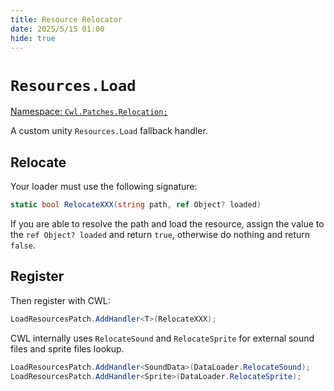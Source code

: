 ```yaml
---
title: Resource Relocator
date: 2025/5/15 01:00
hide: true
---
```


# `Resources.Load`

[Namespace: `Cwl.Patches.Relocation;`](https://github.com/gottyduke/Elin.Plugins/blob/master/CustomWhateverLoader/Patches/Relocation/LoadResourcesPatch.cs)

A custom unity `Resources.Load` fallback handler.  

## Relocate

Your loader must use the following signature:
```cs
static bool RelocateXXX(string path, ref Object? loaded)
```

If you are able to resolve the path and load the resource, assign the value to the `ref Object? loaded` and return `true`, otherwise do nothing and return `false`.

## Register

Then register with CWL:
```cs
LoadResourcesPatch.AddHandler<T>(RelocateXXX);
```

CWL internally uses `RelocateSound` and `RelocateSprite` for external sound files and sprite files lookup.
```cs
LoadResourcesPatch.AddHandler<SoundData>(DataLoader.RelocateSound);
LoadResourcesPatch.AddHandler<Sprite>(DataLoader.RelocateSprite);
```
